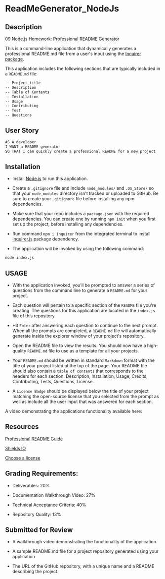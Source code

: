 # ReadMeGenerator_NodeJs

## Description

09 Node.js Homework: Professional README Generator

This is a command-line application that dynamically generates a professional README.md file from a user's input using the [Inquirer package](https://www.npmjs.com/package/inquirer). 

This application includes the following sections that are typically included in a `README.md` file: 

```md
-- Project title
-- Description
-- Table of Contents
-- Installation
-- Usage
-- Contributing
-- Test
-- Questions
```

## User Story

```md
AS A developer
I WANT a README generator
SO THAT I can quickly create a professional README for a new project
```

## Installation

* Install [Node.js](https://nodejs.org/en/) to run this application. 

* Create a `.gitignore` file and include `node_modules/` and `.DS_Store/` so that your `node_modules` directory isn't tracked or uploaded to GitHub. Be sure to create your `.gitignore` file before installing any npm dependencies.

* Make sure that your repo includes a `package.json` with the required dependencies. You can create one by running `npm init` when you first set up the project, before installing any dependencies.

* Run command `npm i inquirer` from the integrated terminal to install [inquirer.js](https://www.npmjs.com/package/inquirer) package dependency. 

* The application will be invoked by using the following command:

```md
node index.js
```

## USAGE

* With the application invoked, you'll be prompted to answer a series of questions from the command line to generate a `README.md` for your project. 

* Each question will pertain to a specific section of the `README` file you're creating. The questions for this application are located in the `index.js` file of this repository. 

* Hit `Enter` after answering each question to continue to the next prompt. When all the prompts are completed, a `README.md` file will automatically generate inside the explorer window of your project's repository.  

* Open the README file to view the results. You should now have a high-quality `README.md` file to use as a template for all your projects. 

* Your `README.md` should be written in standard `Markdown` format with the title of your project listed at the top of the page. Your README file should also contain a `table of contents` that corresponds to the headers for each section: Description, Installation, Usage, Credits, Contributing, Tests, Questions, License.

* A `License Badge` should be displayed below the title of your project matching the open-source license that you selected from the prompt as well as include all the user input that was answered for each section.

A video demonstrating the applications functionality available here:  



## Resources

[Professional README Guide](https://coding-boot-camp.github.io/full-stack/github/professional-readme-guide) 

[Shields IO](https://shields.io/category/license)

[Choose a license](https://choosealicense.com/)



## Grading Requirements: 

* Deliverables: 20%

* Documentation Walkthrough Video: 27%

* Technical Acceptance Criteria: 40%

*  Repository Quality: 13%

## Submitted for Review

* A walkthrough video demonstrating the functionality of the application.

* A sample README.md file for a project repository generated using your application

* The URL of the GitHub repository, with a unique name and a README describing the project.


